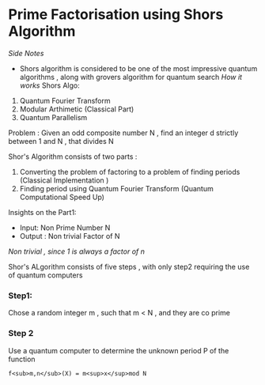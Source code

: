 # Prime Factorisation using Shors Algorithm 

_Side Notes_
- Shors algorithm is considered to be one of the most impressive quantum algorithms , along with grovers algorithm for quantum search 
_How it works_
Shors Algo:
1. Quantum Fourier Transform 
2. Modular Arthimetic (Classical Part)
3. Quantum Parallelism 

Problem : 
Given an odd composite number N , find an integer d strictly between 1 and N , that divides N

Shor's Algorithm consists of two parts : 
1. Converting the problem of factoring to a problem of finding periods (Classical Implementation )
2. Finding period using Quantum Fourier Transform (Quantum Computational Speed Up)

Insights on the Part1:
- Input: Non Prime Number N 
- Output : Non trivial Factor of N 

_Non trivial , since 1 is always a factor of n_


Shor's ALgorithm consists of five steps , with only step2 requiring the use of quantum computers 

### Step1:
Chose a random integer m , such that m < N , and they are co prime 

### Step 2 
Use a quantum computer to determine the unknown period P of the function 
```
f<sub>m,n</sub>(X) = m<sup>x</sup>mod N
```


